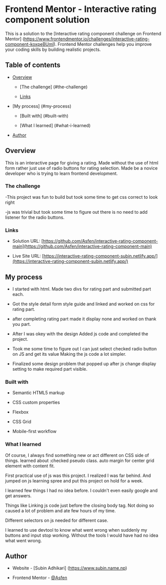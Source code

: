 # Frontend Mentor - Interactive rating component solution

This is a solution to the [Interactive rating component challenge on Frontend Mentor] (https://www.frontendmentor.io/challenges/interactive-rating-component-koxpeBUmI). Frontend Mentor challenges help you improve your coding skills by building realistic projects.

## Table of contents

- [Overview](#overview)

  - [The challenge] (#the-challenge)

  - [Links](#links)

- [My process] (#my-process)

  - [Built with] (#built-with)

  - [What I learned] (#what-i-learned)

- [Author](#author)

## Overview

This is an interactive page for giving a rating. Made without the use of html form rather just use of radio buttons for rating selection. Made be a novice developer who is trying to learn frontend development.

### The challenge

-This project was fun to build but took some time to get css correct to look right

-js was trivial but took some time to figure out there is no need to add listener for the radio buttons.

### Links

- Solution URL: [https://github.com/Asfen/interactive-rating-component-main](https://github.com/Asfen/interactive-rating-component-main)

- Live Site URL: [https://interactive-rating-component-subin.netlify.app/](https://interactive-rating-component-subin.netlify.app/)

## My process

- I started with html. Made two divs for rating part and submitted part each.

- Got the style detail form style guide and linked and worked on css for rating part.

- after completing rating part made it display none and worked on thank you part.

- After I was okey with the design Added js code and completed the project.

- Took me some time to figure out I can just select checked radio button on JS and get its value Making the js code a lot simpler.

- Finalized some design problem that popped up after js change display setting to make required part visible.

### Built with

- Semantic HTML5 markup

- CSS custom properties

- Flexbox

- CSS Grid

- Mobile-first workflow

### What I learned

Of course, I always find something new or act different on CSS side of things. learned about :checked pseudo class. auto margin for center grid element with content fit.

First practical use of js was this project. I realized I was far behind. And jumped on js learning spree and put this project on hold for a week.

I learned few things I had no idea before. I couldn't even easily google and get answers.

Things like Linking js code just before the closing body tag. Not doing so caused a lot of problem and ate few hours of my time.

Different selectors on js needed for different case.

I learned to use devtool to know what went wrong when suddenly my buttons and input stop working. Without the tools I would have had no idea what went wrong.

## Author

- Website - [Subin Adhikari] (https://www.subin.name.np)

- Frontend Mentor - [@Asfen](https://www.frontendmentor.io/profile/Asfen)
